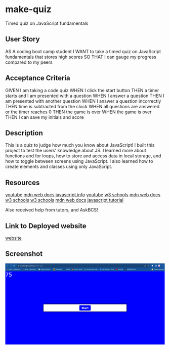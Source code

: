 # make-quiz
Timed quiz on JavaScript fundamentals

## User Story
AS A coding boot camp student
I WANT to take a timed quiz on JavaScript fundamentals that stores high scores
SO THAT I can gauge my progress compared to my peers

## Acceptance Criteria
GIVEN I am taking a code quiz
WHEN I click the start button
THEN a timer starts and I am presented with a question
WHEN I answer a question
THEN I am presented with another question
WHEN I answer a question incorrectly
THEN time is subtracted from the clock
WHEN all questions are answered or the timer reaches 0
THEN the game is over
WHEN the game is over
THEN I can save my initials and score

## Description
This is a quiz to judge how much you know about JavaScript! I built this project to test the users' knowledge about JS. I learned more about functions and for loops, how to store and access data in local storage, and how to toggle between screens using JavaScript. I also learned how to create elements and classes using only JavaScript.

## Resources 
[youtube](https://www.youtube.com/watch?v=riDzcEQbX6k&t=910s)
[mdn web docs](https://developer.mozilla.org/en-US/docs/Web/CSS/grid)
[javascript.info](https://javascript.info/introduction-browser-events)
[youtube](https://www.youtube.com/watch?v=4piMZDO5IOI&list=WL&index=35&t=20s)
[w3 schools](https://www.w3schools.com/jsref/jsref_push.asp)
[mdn web docs](https://developer.mozilla.org/en-US/docs/Web/API/Element/append)
[w3 schools](https://www.w3schools.com/js/js_loop_for.asp)
[w3 schools](https://www.w3schools.com/js/js_htmldom_nodes.asp)
[mdn web docs](https://developer.mozilla.org/en-US/docs/Web/API/Document/createElement)
[javascript tutorial](https://www.javascripttutorial.net/javascript-dom/javascript-append/)

Also received help from tutors, and AskBCS!

## Link to Deployed website
[website](https://bloodymajima.github.io/make-quiz/)

## Screenshot 
![screenshot](screenshot.png)
